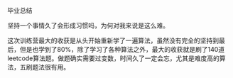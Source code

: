 毕业总结

坚持一个事情久了会形成习惯吗，为何对我来说是这么难。

这次训练营最大的收获是从头开始重新学了一遍算法，虽然没有完全的坚持到最后，但是也学到了80%，除了学习了各种算法之外，最大的收获就是刷了140道leetcode算法题。做题确实需要过变数，时间久了一定会忘，尤其是难度高的算法，五刷题法很有用。

